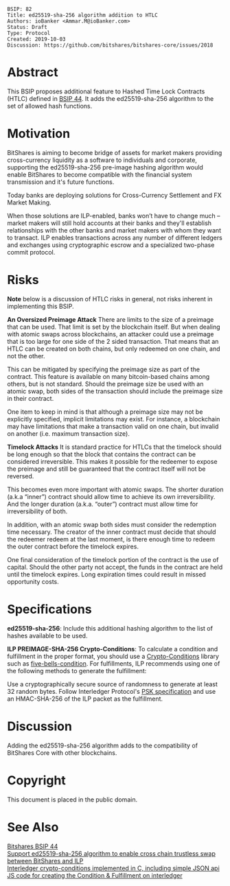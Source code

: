 ```
BSIP: 82
Title: ed25519-sha-256 algorithm addition to HTLC 
Authors: ioBanker <Ammar.M@ioBanker.com>
Status: Draft
Type: Protocol
Created: 2019-10-03
Discussion: https://github.com/bitshares/bitshares-core/issues/2018
```

Abstract
===================
This BSIP proposes additional feature to Hashed Time Lock Contracts (HTLC) defined in [BSIP 44](https://github.com/bitshares/bsips/blob/master/bsip-0044.md). It adds the ed25519-sha-256 algorithm to the set of allowed hash functions.

Motivation
=================
BitShares is aiming to become bridge of assets for market makers providing cross-currency liquidity as a software to individuals and corporate, supporting the ed25519-sha-256 pre-image hashing algorithm would enable BitShares to become compatible with the financial system transmission and it's future functions.

Today banks are deploying solutions for Cross-Currency Settlement and FX Market Making.

When those solutions are ILP-enabled, banks won’t have to change much – market makers will still hold accounts at their banks and they'll establish relationships with the other banks and market makers with whom they want to transact. ILP enables transactions across any number of different ledgers and exchanges using cryptographic escrow and a specialized two-phase commit protocol.

Risks
===============
**Note** below is a discussion of HTLC risks in general, not risks inherent in implementing this BSIP.

**An Oversized Preimage Attack** There are limits to the size of a preimage that can be used. That limit is set by the blockchain itself. But when dealing with atomic swaps across blockchains, an attacker could use a preimage that is too large for one side of the 2 sided transaction. That means that an HTLC can be created on both chains, but only redeemed on one chain, and not the other.

This can be mitigated by specifying the preimage size as part of the contract. This feature is available on many bitcoin-based chains among others, but is not standard. Should the preimage size be used with an atomic swap, both sides of the transaction should include the preimage size in their contract.

One item to keep in mind is that although a preimage size may not be explicitly specified, implicit limitations may exist. For instance, a blockchain may have limitations that make a transaction valid on one chain, but invalid on another (i.e. maximum transaction size). 

**Timelock Attacks** It is standard practice for HTLCs that the timelock should be long enough so that the block that contains the contract can be considered irreversible. This makes it possible for the redeemer to expose the preimage and still be guaranteed that the contract itself will not be reversed.

This becomes even more important with atomic swaps. The shorter duration (a.k.a “inner”) contract should allow time to achieve its own irreversibility. And the longer duration (a.k.a. “outer”) contract must allow time for irreversibility of both.

In addition, with an atomic swap both sides must consider the redemption time necessary. The creator of the inner contract must decide that should the redeemer redeem at the last moment, is there enough time to redeem the outer contract before the timelock expires.

One final consideration of the timelock portion of the contract is the use of capital. Should the other party not accept, the funds in the contract are held until the timelock expires. Long expiration times could result in missed opportunity costs.

Specifications
=========

**ed25519-sha-256**: Include this additional hashing algorithm to the list of hashes available to be used.

**ILP PREIMAGE-SHA-256 Crypto-Conditions**: To calculate a condition and fulfillment in the proper format, you should use a [Crypto-Conditions](https://tools.ietf.org/html/draft-thomas-crypto-conditions-03) library such as [five-bells-condition](https://github.com/interledgerjs/five-bells-condition). For fulfillments, ILP recommends using one of the following methods to generate the fulfillment:

Use a cryptographically secure source of randomness to generate at least 32 random bytes.
Follow Interledger Protocol's [PSK specification](https://github.com/interledger/rfcs/blob/master/deprecated/0016-pre-shared-key/0016-pre-shared-key.md) and use an HMAC-SHA-256 of the ILP packet as the fulfillment.


Discussion
===================
Adding the ed25519-sha-256 algorithm adds to the compatibility of BitShares Core with other blockchains.


Copyright
====================
This document is placed in the public domain.

See Also
===================
[Bitshares BSIP 44](https://github.com/bitshares/bsips/blob/master/bsip-0044.md)   
[Support ed25519-sha-256 algorithm to enable cross chain trustless swap between BitShares and ILP](https://github.com/bitshares/bitshares-core/issues/2018)  
[Interledger crypto-conditions implemented in C, including simple JSON api](https://github.com/ssadler/libcryptoconditions)
[JS code for creating the Condition & Fulfillment on interledger](https://github.com/ioBanker/codes/blob/master/escrow.js)
